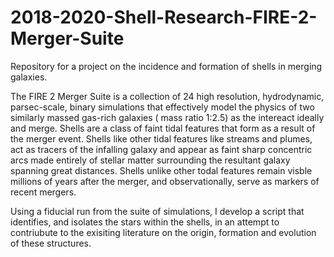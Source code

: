 # 2018-2020-Shell-Research-FIRE-2-Merger-Suite
Repository for a project on the incidence and formation of shells in merging galaxies. 

The FIRE 2 Merger Suite is a collection of 24 high resolution, hydrodynamic, parsec-scale, binary  simulations that effectively model the physics of two similarly massed gas-rich galaxies ( mass ratio 1:2.5) as the intereact ideally and merge. Shells are a class of faint tidal features that form as a result of the merger event. Shells like other tidal features like streams and plumes, act as tracers of the infalling galaxy and appear as faint sharp concentric arcs made entirely of stellar matter surrounding the resultant galaxy spanning great distances. Shells unlike other todal features remain visble millions of years after the merger, and observationally, serve as markers of recent mergers. 

Using a fiducial run from the suite of simulations, I develop a script that identifies, and isolates the stars within the shells, in an attempt to contriubute to the exisiting literature on the origin, formation and evolution of these structures. 
